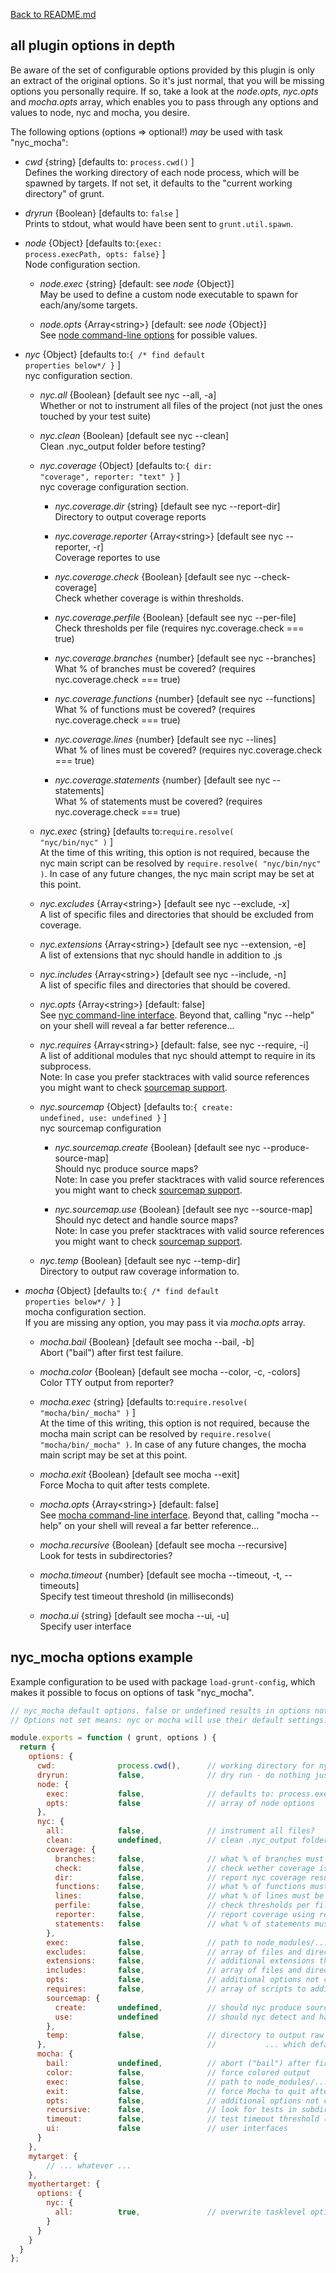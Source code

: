 [Back to README.md](../README.md)

## all plugin options in depth ##

Be aware of the set of configurable options provided by this plugin is only an
extract of the original options. So it's just normal, that you will be missing
options you personally require. If so, take a look at the
_node.opts_, _nyc.opts_ and _mocha.opts_ array, which enables you to pass through
any options and values to node, nyc and mocha, you desire.  

The following options (options => optional!) _may_ be used with task "nyc_mocha":

* _cwd_  {string} [defaults to: <code>process.cwd()</code> ]  
Defines the working directory of each node process, which will be spawned by
targets. If not set, it defaults to the "current working directory" of grunt.

* _dryrun_ {Boolean} [defaults to: <code>false</code> ]  
Prints to stdout, what would have been sent to <code>grunt.util.spawn</code>.

* _node_ {Object} [defaults to:<code>{exec: process.execPath, opts: false}</code> ]  
Node configuration section.

  * _node.exec_ {string} [default: see _node_ {Object}]  
May be used to define a custom node executable to spawn for each/any/some targets.

  * _node.opts_ {Array&lt;string&gt;} [default: see _node_ {Object}]  
See [node command-line options](https://nodejs.org/api/cli.html) for possible values.

* _nyc_ {Object} [defaults to:<code>{ /* find default properties below*/ }</code> ]  
nyc configuration section.

  * _nyc.all_ {Boolean} [default see nyc --all, -a]  
Whether or not to instrument all files of the project (not just the ones touched
by your test suite)

  * _nyc.clean_ {Boolean} [default see nyc --clean]  
Clean .nyc_output folder before testing?

  * _nyc.coverage_ {Object} [defaults to:<code>{ dir: "coverage", reporter: "text" }</code> ]  
nyc coverage configuration section.  

    * _nyc.coverage.dir_ {string} [default see nyc --report-dir]  
Directory to output coverage reports

    * _nyc.coverage.reporter_ {Array&lt;string&gt;} [default see nyc --reporter, -r]  
Coverage reportes to use

    * _nyc.coverage.check_ {Boolean} [default see nyc --check-coverage]  
Check whether coverage is within thresholds.

    * _nyc.coverage.perfile_ {Boolean} [default see nyc --per-file]  
Check thresholds per file (requires nyc.coverage.check === true)

    * _nyc.coverage.branches_ {number} [default see nyc --branches]  
What % of branches must be covered? (requires nyc.coverage.check === true)

    * _nyc.coverage.functions_ {number} [default see nyc --functions]  
What % of functions must be covered? (requires nyc.coverage.check === true)

    * _nyc.coverage.lines_ {number} [default see nyc --lines]  
What % of lines must be covered? (requires nyc.coverage.check === true)

    * _nyc.coverage.statements_ {number} [default see nyc --statements]  
What % of statements must be covered? (requires nyc.coverage.check === true)

  * _nyc.exec_ {string} [defaults to:<code>require.resolve( "nyc/bin/nyc" )</code> ]  
At the time of this writing, this option is not required, because the nyc main
script can be resolved by <code>require.resolve( "nyc/bin/nyc" )</code>.
In case of any future changes, the nyc main script may be set at this point.

  * _nyc.excludes_ {Array&lt;string&gt;} [default see nyc --exclude, -x]  
A list of specific files and directories that should be excluded from coverage.

  * _nyc.extensions_ {Array&lt;string&gt;} [default see nyc --extension, -e]  
A list of extensions that nyc should handle in addition to .js

  * _nyc.includes_ {Array&lt;string&gt;} [default see nyc --include, -n]  
A list of specific files and directories that should be covered.

  * _nyc.opts_ {Array&lt;string&gt;} [default: false]  
See [nyc command-line interface](https://github.com/istanbuljs/nyc). Beyond that,
calling "nyc --help" on your shell will reveal a far better reference...

  * _nyc.requires_ {Array&lt;string&gt;} [default: false, see nyc --require, -i]  
A list of additional modules that nyc should attempt to require in its subprocess.  
Note: In case you prefer stacktraces with valid source references you might want
      to check [sourcemap support](./docs/sourcemapsupport.md).

  * _nyc.sourcemap_ {Object} [defaults to:<code>{ create: undefined, use: undefined }</code> ]  
nyc sourcemap configuration

    * _nyc.sourcemap.create_ {Boolean} [default see nyc --produce-source-map]  
Should nyc produce source maps?  
Note: In case you prefer stacktraces with valid source references you might want
      to check [sourcemap support](./docs/sourcemapsupport.md).

    * _nyc.sourcemap.use_ {Boolean} [default see nyc --source-map]  
Should nyc detect and handle source maps?  
Note: In case you prefer stacktraces with valid source references you might want
      to check [sourcemap support](./docs/sourcemapsupport.md).

  * _nyc.temp_ {Boolean} [default see nyc --temp-dir]  
Directory to output raw coverage information to.

* _mocha_ {Object} [defaults to:<code>{ /* find default properties below*/ }</code> ]  
mocha configuration section.  
If you are missing any option, you may pass it via _mocha.opts_ array.

  * _mocha.bail_ {Boolean} [default see mocha --bail, -b]  
Abort ("bail") after first test failure.

  * _mocha.color_ {Boolean} [default see mocha --color, -c, -colors]  
Color TTY output from reporter?

  * _mocha.exec_ {string} [defaults to:<code>require.resolve( "mocha/bin/_mocha" )</code> ]  
At the time of this writing, this option is not required, because the mocha main
script can be resolved by <code>require.resolve( "mocha/bin/_mocha" )</code>.
In case of any future changes, the mocha main script may be set at this point.

  * _mocha.exit_ {Boolean} [default see mocha --exit]  
Force Mocha to quit after tests complete.

  * _mocha.opts_ {Array&lt;string&gt;} [default: false]  
See [mocha command-line interface](https://mochajs.org/api/mocha). Beyond that,
calling "mocha --help" on your shell will reveal a far better reference...

  * _mocha.recursive_ {Boolean} [default see mocha --recursive]  
Look for tests in subdirectories?

  * _mocha.timeout_ {number} [default see mocha --timeout, -t, --timeouts]  
Specify test timeout threshold (in milliseconds)

  * _mocha.ui_ {string} [default see mocha --ui, -u]  
Specify user interface

## nyc_mocha options example ##

Example configuration to be used with package <code>load-grunt-config</code>,
which makes it possible to focus on options of task "nyc_mocha".

```javascript
// nyc_mocha default options. false or undefined results in options not being set.
// Options not set means: nyc or mocha will use their default settings.

module.exports = function ( grunt, options ) {
  return {
    options: {
      cwd:              process.cwd(),      // working directory for nyc + mocha run
      dryrun:           false,              // dry run - do nothing just print cmd line
      node: {
        exec:           false,              // defaults to: process.execPath
        opts:           false               // array of node options
      },
      nyc: {
        all:            false,              // instrument all files?
        clean:          undefined,          // clean .nyc_output folder before testing
        coverage: {
          branches:     false,              // what % of branches must be covered?
          check:        false,              // check wether coverage is within thresholds
          dir:          false,              // report nyc coverage results to folder
          functions:    false,              // what % of functions must be covered?
          lines:        false,              // what % of lines must be covered?
          perfile:      false,              // check thresholds per file
          reporter:     false,              // report coverage using reporter 'text'|'html'
          statements:   false               // what % of statements must be covered?
        },
        exec:           false,              // path to node_modules/.../nyc script
        excludes:       false,              // array of files and directories to exclude
        extensions:     false,              // additional extensions that nyc should handle
        includes:       false,              // array of files and directories to inclode
        opts:           false,              // additional options not covered by plugin
        requires:       false,              // array of scripts to additionally require
        sourcemap: {
          create:       undefined,          // should nyc produce sourcemaps
          use:          undefined           // should nyc detect and handle sourcemaps
        },
        temp:           false,              // directory to output raw coverage information
      },                                    //           ... which defaults to .nyc_output
      mocha: {
        bail:           undefined,          // abort ("bail") after first test failure
        color:          false,              // force colored output
        exec:           false,              // path to node_modules/.../mocha script
        exit:           false,              // force Mocha to quit after tests complete
        opts:           false,              // additional options not covered by plugin
        recursive:      false,              // look for tests in subdirectories
        timeout:        false,              // test timeout threshold (millis)
        ui:             false               // user interfaces
      }
    },
    mytarget: {
        // ... whatever ...
    },
    myothertarget: {
      options: {
        nyc: {
          all:          true,               // overwrite tasklevel options.nyc.all
        }
      }
    }
  }
};
```
